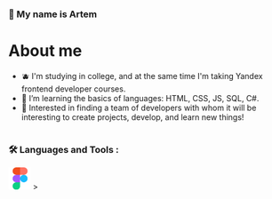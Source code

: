 ### 🌌 My name is Artem

# About me

- 🫐 I'm studying in college, and at the same time I'm taking Yandex frontend developer courses.
- 🧢 I’m learning the basics of languages: HTML, CSS, JS, SQL, C#.
- 🔑 Interested in finding a team of developers with whom it will be interesting to create projects, develop, and learn new things!

#

### :hammer_and_wrench: Languages and Tools :
<div>
  <img src="https://raw.githubusercontent.com/devicons/devicon/6910f0503efdd315c8f9b858234310c06e04d9c0/icons/figma/figma-original.svg" title="Figma"  alt="Figma" width="40" height="40"/>&nbsp;>
</div>
